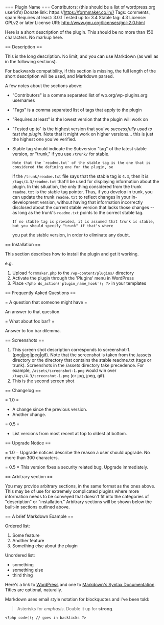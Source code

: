 === Plugin Name ===
Contributors: (this should be a list of wordpress.org userid's)
Donate link: https://https://formmaker.co.in//
Tags: comments, spam
Requires at least: 3.0.1
Tested up to: 3.4
Stable tag: 4.3
License: GPLv2 or later
License URI: http://www.gnu.org/licenses/gpl-2.0.html

Here is a short description of the plugin. This should be no more than 150 characters. No markup here.

== Description ==

This is the long description. No limit, and you can use Markdown (as well as in the following sections).

For backwards compatibility, if this section is missing, the full length of the short description will be used, and
Markdown parsed.

A few notes about the sections above:

- "Contributors" is a comma separated list of wp.org/wp-plugins.org usernames
- "Tags" is a comma separated list of tags that apply to the plugin
- "Requires at least" is the lowest version that the plugin will work on
- "Tested up to" is the highest version that you've _successfully used to test the plugin_. Note that it might work on
  higher versions... this is just the highest one you've verified.
- Stable tag should indicate the Subversion "tag" of the latest stable version, or "trunk," if you use `/trunk/` for
  stable.

      Note that the `readme.txt` of the stable tag is the one that is considered the defining one for the plugin, so

  if the `/trunk/readme.txt` file says that the stable tag is `4.3`, then it is `/tags/4.3/readme.txt` that'll be used
  for displaying information about the plugin. In this situation, the only thing considered from the trunk `readme.txt`
  is the stable tag pointer. Thus, if you develop in trunk, you can update the trunk `readme.txt` to reflect changes in
  your in-development version, without having that information incorrectly disclosed about the current stable version
  that lacks those changes -- as long as the trunk's `readme.txt` points to the correct stable tag.

      If no stable tag is provided, it is assumed that trunk is stable, but you should specify "trunk" if that's where

  you put the stable version, in order to eliminate any doubt.

== Installation ==

This section describes how to install the plugin and get it working.

e.g.

1. Upload `formmaker.php` to the `/wp-content/plugins/` directory
1. Activate the plugin through the 'Plugins' menu in WordPress
1. Place `<?php do_action('plugin_name_hook'); ?>` in your templates

== Frequently Asked Questions ==

= A question that someone might have =

An answer to that question.

= What about foo bar? =

Answer to foo bar dilemma.

== Screenshots ==

1. This screen shot description corresponds to screenshot-1.(png|jpg|jpeg|gif). Note that the screenshot is taken from
   the /assets directory or the directory that contains the stable readme.txt (tags or trunk). Screenshots in the /assets
   directory take precedence. For example, `/assets/screenshot-1.png` would win over `/tags/4.3/screenshot-1.png`
   (or jpg, jpeg, gif).
2. This is the second screen shot

== Changelog ==

= 1.0 =

- A change since the previous version.
- Another change.

= 0.5 =

- List versions from most recent at top to oldest at bottom.

== Upgrade Notice ==

= 1.0 =
Upgrade notices describe the reason a user should upgrade. No more than 300 characters.

= 0.5 =
This version fixes a security related bug. Upgrade immediately.

== Arbitrary section ==

You may provide arbitrary sections, in the same format as the ones above. This may be of use for extremely complicated
plugins where more information needs to be conveyed that doesn't fit into the categories of "description" or
"installation." Arbitrary sections will be shown below the built-in sections outlined above.

== A brief Markdown Example ==

Ordered list:

1. Some feature
1. Another feature
1. Something else about the plugin

Unordered list:

- something
- something else
- third thing

Here's a link to [WordPress](http://wordpress.org/ "Your favorite software") and one to [Markdown's Syntax Documentation][markdown syntax].
Titles are optional, naturally.

[markdown syntax]: http://daringfireball.net/projects/markdown/syntax "Markdown is what the parser uses to process much of the readme file"

Markdown uses email style notation for blockquotes and I've been told:

> Asterisks for _emphasis_. Double it up for **strong**.

`<?php code(); // goes in backticks ?>`

